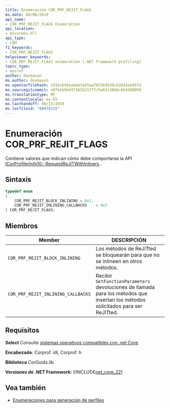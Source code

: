 ```yaml
---
title: Enumeración COR_PRF_REJIT_FLAGS
ms.date: 08/06/2019
api_name:
- COR_PRF_REJIT_FLAGS Enumeration
api_location:
- mscorwks.dll
api_type:
- COM
f1_keywords:
- COR_PRF_REJIT_FLAGS
helpviewer_keywords:
- COR_PRF_REJIT_FLAGS enumeration [.NET Framework profiling]
topic_type:
- apiref
author: davmason
ms.author: davmason
ms.openlocfilehash: c616cb45eadab3a55aa76526d530cb2841e6d5fa
ms.sourcegitcommit: a97ecb94437362b21fffc5eb3c38b6c0b4368999
ms.translationtype: MT
ms.contentlocale: es-ES
ms.lasthandoff: 08/13/2019
ms.locfileid: "68974115"
---
```

# <a name="cor_prf_rejit_flags-enumeration"></a>Enumeración COR_PRF_REJIT_FLAGS
Contiene valores que indican cómo debe comportarse la API [ICorProfilerInfo10:: RequestReJITWithInliners](../../../../docs/framework/unmanaged-api/profiling/icorprofilerinfo10-requestrejitwithinliners-method.md) .  
  
## <a name="syntax"></a>Sintaxis  
  
```cpp  
typedef enum  
{      
    COR_PRF_REJIT_BLOCK_INLINING = 0x1,
    COR_PRF_REJIT_INLINING_CALLBACKS    = 0x2
} COR_PRF_REJIT_FLAGS;  
```  
  
## <a name="members"></a>Miembros  
  
|Member|DESCRIPCIÓN|  
|------------|-----------------|  
|`COR_PRF_REJIT_BLOCK_INLINING`| Los métodos de ReJITted se bloquearán para que no se inlineen en otros métodos. |  
|`COR_PRF_REJIT_INLINING_CALLBACKS`| Recibir `GetFunctionParameters` devoluciones de llamada para los métodos que insertan los métodos solicitados para ser ReJITted. |  

## <a name="requirements"></a>Requisitos  
 **Select** Consulte [sistemas operativos compatibles con .net Core](../../../core/windows-prerequisites.md#net-core-supported-operating-systems).  
  
 **Encabezado**: Corprof. idl, Corprof. h  
  
 **Biblioteca** CorGuids.lib  
  
 **Versiones de .NET Framework:** [!INCLUDE[net_core_22](../../../../includes/net-core-22-md.md)] 
  
## <a name="see-also"></a>Vea también

- [Enumeraciones para generación de perfiles](../../../../docs/framework/unmanaged-api/profiling/profiling-enumerations.md)
